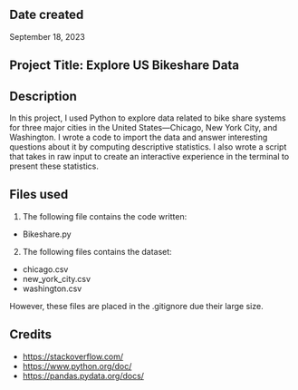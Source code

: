 ## Date created
September 18, 2023

## Project Title: Explore US Bikeshare Data

 
## Description
In this project, I used Python to explore data related to bike share systems for three major cities in the United States—Chicago, New York City, and Washington. I wrote a code to import the data and answer interesting questions about it by computing descriptive statistics. I also wrote a script that takes in raw input to create an interactive experience in the terminal to present these statistics.

## Files used
1. The following file contains the code written:
- Bikeshare.py
2. The following files contains the dataset:
- chicago.csv
- new_york_city.csv
- washington.csv

However, these files are placed in the .gitignore due their large size. 

## Credits
- https://stackoverflow.com/
- https://www.python.org/doc/
- https://pandas.pydata.org/docs/
